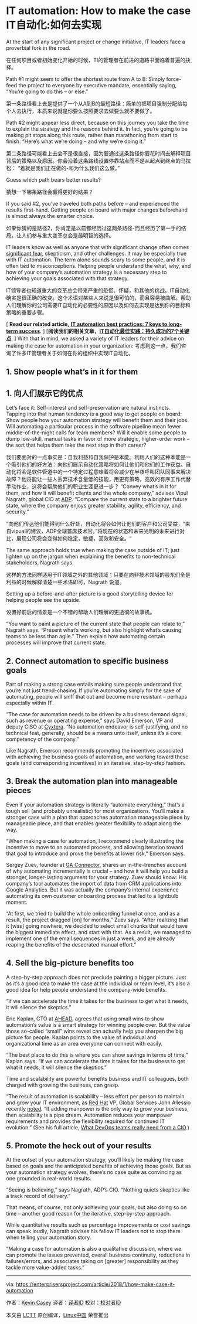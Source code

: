 IT automation: How to make the case
IT自动化:如何去实现
======
At the start of any significant project or change initiative, IT leaders face a proverbial fork in the road.

在任何项目或者初始变化开始的时候，TI的管理者在前进的道路书面临着普遍的抉择。

Path #1 might seem to offer the shortest route from A to B: Simply force-feed the project to everyone by executive mandate, essentially saying, “You’re going to do this – or else.”

第一条路径看上去是提供了一个从A到B的最短路径：简单的把项目强制分配给每个人去执行，本质来说就是你要么按照要求去做要么就不要做了。

Path #2 might appear less direct, because on this journey you take the time to explain the strategy and the reasons behind it. In fact, you’re going to be making pit stops along this route, rather than marathoning from start to finish: “Here’s what we’re doing – and why we’re doing it.”

第二条路径可能看上去会不是很直接，因为要通过这条路径你要花时间去解释项目背后的策略以及原因。你会沿着这条路线设置停靠站点而不是从起点到终点的马拉松：
“着就是我们正在做的-和为什么我们这么做。”

Guess which path bears better results?

猜想一下哪条路径会赢得更好的结果？

If you said #2, you’ve traveled both paths before – and experienced the results first-hand. Getting people on board with major changes beforehand is almost always the smarter choice.

如果你猜的是路径2，你肯定是以前都经历过这两条路径-而且经历了第一手的结局。让人们参与重大变革总会是最明智的选择。

IT leaders know as well as anyone that with significant change often comes [significant fear][1], skepticism, and other challenges. It may be especially true with IT automation. The term alone sounds scary to some people, and it is often tied to misconceptions. Helping people understand the what, why, and how of your company’s automation strategy is a necessary step to achieving your goals associated with that strategy.

IT领导者也知道重大的变革总会带来严重的恐慌、怀疑，和其他的挑战。IT自动化确实是很正确的改变。这个术语对某些人来说是很可怕的，而且容易被曲解。帮助人们理解你的公司需要IT自动化的必要性的原因以及如何去实现是达到你的目标和策略的重要步骤。

[ **Read our related article,** [**IT automation best practices: 7 keys to long-term success**][2]. ]
[**阅读我们的相关文章，**[**IT自动化最佳实践：持久成功的7个关键点**][2]. ]
With that in mind, we asked a variety of IT leaders for their advice on making the case for automation in your organization:
考虑到这一点，我们咨询了许多IT管理者关于如何在你的组织中实现IT自动化。
## 1. Show people what’s in it for them
## 1. 向人们展示它的优点
Let’s face it: Self-interest and self-preservation are natural instincts. Tapping into that human tendency is a good way to get people on board: Show people how your automation strategy will benefit them and their jobs. Will automating a particular process in the software pipeline mean fewer middle-of-the-night calls for team members? Will it enable some people to dump low-skill, manual tasks in favor of more strategic, higher-order work – the sort that helps them take the next step in their career?

我们要面对的一点事实是：自我利益和自我保护是本能。利用人们的这种本能是一个吸引他们的好方法：向他们展示自动化策略将如何让他们和他们的工作获益。自动化将会是软件管道中的一个特定过程意味着将会减少在半夜呼叫团队同事来解决故障？他将能让一些人丢弃技术含量低的技能，用更有策略，高效的有序工作代替手动作业，这将会帮助他们的职业生涯更进一步？
“Convey what’s in it for them, and how it will benefit clients and the whole company,” advises Vipul Nagrath, global CIO at [ADP][3]. “Compare the current state to a brighter future state, where the company enjoys greater stability, agility, efficiency, and security.”

”向他们传达他们能得到什么好处，自动化将会如何让他们的客户和公司受益，“来自vipual的建议，ADP全球首席技术官。”将现在的状态和未来光明的未来进行对比，展现公司将会变得如何稳定，敏捷，高效和安全。“

The same approach holds true when making the case outside of IT; just lighten up on the jargon when explaining the benefits to non-technical stakeholders, Nagrath says.

这样的方法同样适用于IT领域之外的其他领域；只要在向非技术领域的股东们全是利益的时候解释清楚一些术语即可，Nagrath 说道。

Setting up a before-and-after picture is a good storytelling device for helping people see the upside.

设置好前后的情景是一个不错的帮助人们理解的更透彻的故事机。

“You want to paint a picture of the current state that people can relate to,” Nagrath says. “Present what’s working, but also highlight what’s causing teams to be less than agile.” Then explain how automating certain processes will improve that current state.



## 2. Connect automation to specific business goals

Part of making a strong case entails making sure people understand that you’re not just trend-chasing. If you’re automating simply for the sake of automating, people will sniff that out and become more resistant – perhaps especially within IT.

“The case for automation needs to be driven by a business demand signal, such as revenue or operating expense,” says David Emerson, VP and deputy CISO at [Cyxtera][4]. “No automation endeavor is self-justifying, and no technical feat, generally, should be a means unto itself, unless it’s a core competency of the company.”

Like Nagrath, Emerson recommends promoting the incentives associated with achieving the business goals of automation, and working toward these goals (and corresponding incentives) in an iterative, step-by-step fashion.

## 3. Break the automation plan into manageable pieces

Even if your automation strategy is literally “automate everything,” that’s a tough sell (and probably unrealistic) for most organizations. You’ll make a stronger case with a plan that approaches automation manageable piece by manageable piece, and that enables greater flexibility to adapt along the way.

“When making a case for automation, I recommend clearly illustrating the incentive to move to an automated process, and allowing iteration toward that goal to introduce and prove the benefits at lower risk,” Emerson says.

Sergey Zuev, founder at [GA Connector][5], shares an in-the-trenches account of why automating incrementally is crucial – and how it will help you build a stronger, longer-lasting argument for your strategy. Zuev should know: His company’s tool automates the import of data from CRM applications into Google Analytics. But it was actually the company’s internal experience automating its own customer onboarding process that led to a lightbulb moment.

“At first, we tried to build the whole onboarding funnel at once, and as a result, the project dragged [on] for months,” Zuev says. “After realizing that it [was] going nowhere, we decided to select small chunks that would have the biggest immediate effect, and start with that. As a result, we managed to implement one of the email sequences in just a week, and are already reaping the benefits of the desecrated manual effort.”

## 4. Sell the big-picture benefits too

A step-by-step approach does not preclude painting a bigger picture. Just as it’s a good idea to make the case at the individual or team level, it’s also a good idea for help people understand the company-wide benefits.

“If we can accelerate the time it takes for the business to get what it needs, it will silence the skeptics.”

Eric Kaplan, CTO at [AHEAD][6], agrees that using small wins to show automation’s value is a smart strategy for winning people over. But the value those so-called “small” wins reveal can actually help you sharpen the big picture for people. Kaplan points to the value of individual and organizational time as an area everyone can connect with easily.

“The best place to do this is where you can show savings in terms of time,” Kaplan says. “If we can accelerate the time it takes for the business to get what it needs, it will silence the skeptics.”

Time and scalability are powerful benefits business and IT colleagues, both charged with growing the business, can grasp.

“The result of automation is scalability – less effort per person to maintain and grow your IT environment, as [Red Hat][7] VP, Global Services John Allessio recently [noted][8]. “If adding manpower is the only way to grow your business, then scalability is a pipe dream. Automation reduces your manpower requirements and provides the flexibility required for continued IT evolution.” (See his full article, [What DevOps teams really need from a CIO][8].)

## 5. Promote the heck out of your results

At the outset of your automation strategy, you’ll likely be making the case based on goals and the anticipated benefits of achieving those goals. But as your automation strategy evolves, there’s no case quite as convincing as one grounded in real-world results.

“Seeing is believing,” says Nagrath, ADP’s CIO. “Nothing quiets skeptics like a track record of delivery.”

That means, of course, not only achieving your goals, but also doing so on time – another good reason for the iterative, step-by-step approach.

While quantitative results such as percentage improvements or cost savings can speak loudly, Nagrath advises his fellow IT leaders not to stop there when telling your automation story.

“Making a case for automation is also a qualitative discussion, where we can promote the issues prevented, overall business continuity, reductions in failures/errors, and associates taking on [greater] responsibility as they tackle more value-added tasks.”


--------------------------------------------------------------------------------

via: https://enterprisersproject.com/article/2018/1/how-make-case-it-automation

作者：[Kevin Casey][a]
译者：[译者ID](https://github.com/译者ID)
校对：[校对者ID](https://github.com/校对者ID)

本文由 [LCTT](https://github.com/LCTT/TranslateProject) 原创编译，[Linux中国](https://linux.cn/) 荣誉推出

[a]:https://enterprisersproject.com/user/kevin-casey
[1]:https://enterprisersproject.com/article/2017/10/how-beat-fear-and-loathing-it-change
[2]:https://enterprisersproject.com/article/2018/1/it-automation-best-practices-7-keys-long-term-success?sc_cid=70160000000h0aXAAQ
[3]:https://www.adp.com/
[4]:https://www.cyxtera.com/
[5]:http://gaconnector.com/
[6]:https://www.thinkahead.com/
[7]:https://www.redhat.com/en?intcmp=701f2000000tjyaAAA
[8]:https://enterprisersproject.com/article/2017/12/what-devops-teams-really-need-cio
[9]:https://enterprisersproject.com/email-newsletter?intcmp=701f2000000tsjPAAQ
